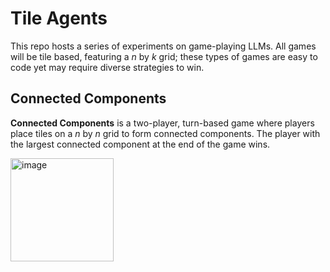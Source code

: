 # Tile Agents
This repo hosts a series of experiments on game-playing LLMs. All games will be tile based, featuring a $n$ by $k$ grid; these types of games are easy to code yet may require diverse strategies to win.

## Connected Components
**Connected Components** is a two-player, turn-based game where players place tiles on a $n$ by $n$ grid to form connected components. The player with the largest connected component at the end of the game wins. 

<img width="165" alt="image" src="https://github.com/Rostifar/tile-agents/assets/11052566/9192b82a-3913-4b19-9bca-e12bb6bde900">
